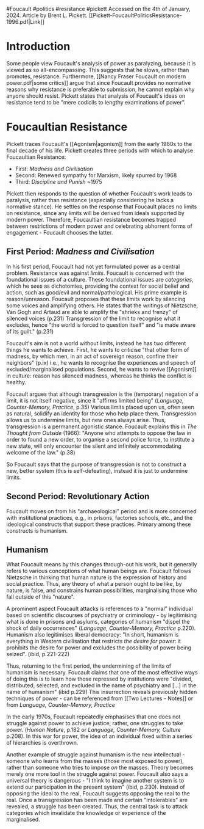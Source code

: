 #Foucault #politics #resistance #pickett
Accessed on the 4th of January, 2024. Article by Brent L. Pickett. [[Pickett-FoucaultPoliticsResistance-1996.pdf|Link]]
# Introduction
Some people view Foucault's analysis of power as paralyzing, because it is viewed as so all-encompassing. This suggests that he slows, rather than promotes, resistance. Furthermore, [[Nancy Fraser Foucault on modern power.pdf|some critics]] argue that since Foucault provides no normative reasons why resistance is preferable to submission, he cannot explain why anyone should resist.
Pickett states that analysis of Foucault's ideas on resistance tend to be "mere codicils to lengthy examinations of power".
# Foucaultian Resistance
Pickett traces Foucault's [[Agonism|agonism]] from the early 1960s to the final decade of his life.
Pickett creates three periods with which to analyse Foucaultian Resistance:
- First: *Madness and Civilisation*
- Second: Renewed sympathy for Marxism, likely spurred by 1968
- Third: *Discipline and Punish* ~1975

Pickett then responds to the question of whether Foucault's work leads to paralysis, rather than resistance (especially considering he lacks a normative stance). He settles on the response that Foucault places no limits on resistance, since any limits will be derived from ideals supported by modern power. Therefore, Foucaultian resistance becomes trapped between restrictions of modern power and celebrating abhorrent forms of engagement - Foucault chooses the latter.
## First Period: *Madness and Civilisation*
In his first period, Foucault had not yet formulated power as a central problem. Resistance was against *limits*.
Foucault is concerned with the foundational issues of a culture. These foundational issues are *categories*, which he sees as dichotomies, providing the context for social belief and action, such as good/evil and normal/pathological. His prime example is reason/unreason.
Foucault proposes that these limits work by silencing some voices and amplifying others. He states that the writings of Nietzsche, Van Gogh and Artaud are able to amplify the "shrieks and frenzy" of silenced voices (p.231) Transgression of the limit to recognise what it excludes, hence "the world is forced to question itself" and "is made aware of its guilt." (p.231)

Foucault's aim is not a world without limits, instead he has two different things he wants to achieve. First, he wants to criticise "that other form of madness, by which men, in an act of sovereign reason, confine their neighbors" (p.ix) i.e., he wants to recognise the experiences and speech of excluded/marginalised populations. Second, he wants to revive [[Agonism]] in culture: reason has silenced madness, whereas he thinks the conflict is healthy.

Foucault argues that although transgression is the (temporary) negation of a limit, it is not itself negative, since it "affirms limited being" (*Language, Counter-Memory, Practice*, p.35) Various limits placed upon us, often seen as natural, solidify an identity for those who help place them. Transgression allows us to undermine limits, but new ones always arise. Thus, transgression is a permanent agonistic stance. Foucault explains this in *The Thought from Outside* (1966):
"Anyone who attempts to oppose the law in order to found a new order, to organise a second police force, to institute a new state, will only encounter the silent and infinitely accommodating welcome of the law." (p.38)

So Foucault says that the purpose of transgression is not to construct a new, better system (this is self-defeating), instead it is just to undermine limits.
## Second Period: Revolutionary Action
Foucault moves on from his "archaeological" period and is more concerned with institutional practices, e.g., in prisons, factories schools, etc., and the ideological constructs that support these practices. Primary among these constructs is humanism.
## Humanism
What Foucault means by this changes through-out his work, but it generally refers to various conceptions of what human beings are. Foucault follows Nietzsche in thinking that human nature is the expression of history and social practice. Thus, any theory of what a person ought to be like, by nature, is false, and constrains human possibilities, marginalising those who fall outside of this "nature".

A prominent aspect Foucault attacks is references to a "normal" individual based on scientific discourses of psychiatry or criminology - by legitimising what is done in prisons and asylums, categories of humanism "dispel the shock of daily occurrences" (*Language, Counter-Memory, Practice* p.220). Humanism also legitimises liberal democracy:
"In short, humanism is everything in Western civilisation that restricts *the desire for power*: it prohibits the desire for power and excludes the possibility of power being seized". (ibid, p.221-222)

Thus, returning to the first period, the undermining of the limits of humanism is necessary. Foucault claims that one of the most effective ways of doing this is to learn how those repressed by institutions were "divided, distributed, selected, and excluded in the name of psychiatry and \[...] in the name of humanism" (ibid p.229)
This insurrection reveals previously hidden techniques of power - can be referenced from [[Two Lectures - Notes]] or from *Language, Counter-Memory, Practice*

In the early 1970s, Foucault repeatedly emphasises that one does not struggle against power to achieve justice; rather, one struggles to take power. (*Human Nature*, p.182 or *Language, Counter-Memory, Culture* p.208). In this war for power, the idea of an individual fixed within a series of hierarchies is overthrown.

Another example of struggle against humanism is the new intellectual - someone who learns from the masses (those most exposed to power), rather than someone who tries to impose *on* the masses. Theory becomes merely one more tool in the struggle against power. Foucault also says a universal theory is dangerous - "I think to imagine another system is to extend our participation in the present system" (ibid, p.230).
Instead of opposing the ideal to the real, Foucault suggests opposing the real to the real. Once a transgression has been made and certain "intolerables" are revealed, a struggle has been created. Thus, the central task is to attack categories which invalidate the knowledge or experience of the marginalised.